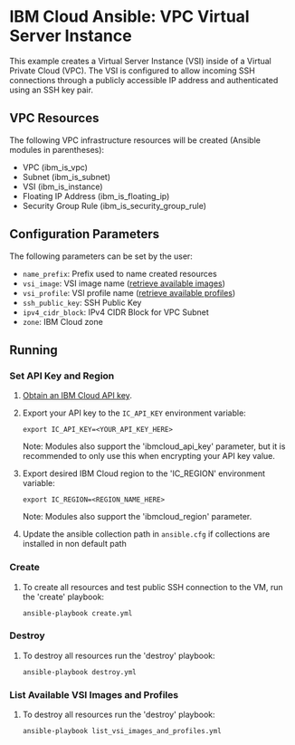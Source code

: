 # IBM Cloud Ansible: VPC Virtual Server Instance

This example creates a Virtual Server Instance (VSI) inside of a Virtual
Private Cloud (VPC). The VSI is configured to allow incoming SSH connections
through a publicly accessible IP address and authenticated using an SSH key
pair.

## VPC Resources

The following VPC infrastructure resources will be created (Ansible modules in
parentheses):

* VPC (ibm_is_vpc)
* Subnet (ibm_is_subnet)
* VSI (ibm_is_instance)
* Floating IP Address (ibm_is_floating_ip)
* Security Group Rule (ibm_is_security_group_rule)

## Configuration Parameters

The following parameters can be set by the user:

* `name_prefix`: Prefix used to name created resources
* `vsi_image`: VSI image name ([retrieve available images])
* `vsi_profile`: VSI profile name ([retrieve available profiles])
* `ssh_public_key`: SSH Public Key
* `ipv4_cidr_block`: IPv4 CIDR Block for VPC Subnet
* `zone`: IBM Cloud zone

## Running

### Set API Key and Region

1. [Obtain an IBM Cloud API key].

2. Export your API key to the `IC_API_KEY` environment variable:

    ```
    export IC_API_KEY=<YOUR_API_KEY_HERE>
    ```

    Note: Modules also support the 'ibmcloud_api_key' parameter, but it is
    recommended to only use this when encrypting your API key value.

3. Export desired IBM Cloud region to the 'IC_REGION' environment variable:

    ```
    export IC_REGION=<REGION_NAME_HERE>
    ```

    Note: Modules also support the 'ibmcloud_region' parameter.

4. Update the ansible collection path in `ansible.cfg` if collections are installed in non default path

### Create

1. To create all resources and test public SSH connection to the VM, run the
   'create' playbook:

    ```
    ansible-playbook create.yml
    ```

### Destroy

1. To destroy all resources run the 'destroy' playbook:

    ```
    ansible-playbook destroy.yml
    ```

### List Available VSI Images and Profiles

1. To destroy all resources run the 'destroy' playbook:

    ```
    ansible-playbook list_vsi_images_and_profiles.yml
    ```

[retrieve available images]: #list-available-vsi-images-and-profiles
[retrieve available profiles]: #list-available-vsi-images-and-profiles
[Ansible search path]:https://docs.ansible.com/ansible/latest/dev_guide/overview_architecture.html#ansible-search-path
[Obtain an IBM Cloud API key]:https://cloud.ibm.com/docs/iam?topic=iam-userapikey
[Ansible search path]: https://docs.ansible.com/ansible/latest/dev_guide/overview_architecture.html#ansible-search-path

